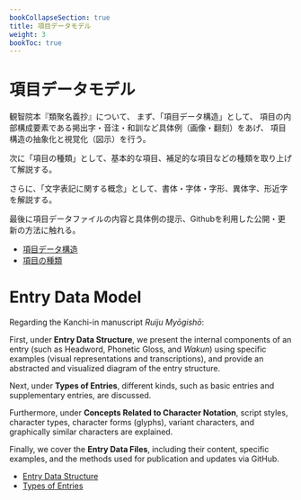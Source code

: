 ```yaml
---
bookCollapseSection: true
title: 項目データモデル
weight: 3
bookToc: true
---
```

# 項目データモデル


観智院本『類聚名義抄』について、
まず、「項目データ構造」として、
項目の内部構成要素である掲出字・音注・和訓など具体例（画像・翻刻）をあげ、
項目構造の抽象化と視覚化（図示）を行う。

次に「項目の種類」として、基本的な項目、補足的な項目などの種類を取り上げて解説する。

さらに、「文字表記に関する概念」として、書体・字体・字形、異体字、形近字を解説する。

最後に項目データファイルの内容と具体例の提示、Githubを利用した公開・更新の方法に触れる。



- [項目データ構造](/docs/notes/krm_main/entry_data_model/1_data_structure/)
- [項目の種類](/docs/notes/krm_main/entry_data_model/2_types_of_entries/)

# Entry Data Model


Regarding the Kanchi-in manuscript *Ruiju Myōgishō*:

First, under **Entry Data Structure**, we present the internal components of an entry (such as Headword, Phonetic Gloss, and *Wakun*) using specific examples (visual representations and transcriptions), and provide an abstracted and visualized diagram of the entry structure.

Next, under **Types of Entries**, different kinds, such as basic entries and supplementary entries, are discussed.

Furthermore, under **Concepts Related to Character Notation**, script styles, character types, character forms (glyphs), variant characters, and graphically similar characters are explained.

Finally, we cover the **Entry Data Files**, including their content, specific examples, and the methods used for publication and updates via GitHub.



- [Entry Data Structure](/docs/notes/krm_main/entry_data_model/1_data_structure/)
- [Types of Entries](/docs/notes/krm_main/entry_data_model/2_types_of_entries/)